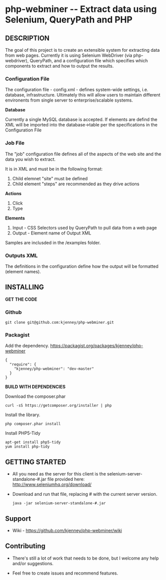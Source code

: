 php-webminer -- Extract data using Selenium, QueryPath and PHP
==============================================================

##  DESCRIPTION

The goal of this project is to create an extensible system for extracting data from web pages. Currently it is using Selenium WebDriver (via php-webdriver), QueryPath, and a configuration file which specifies which components to extract and how to output the results.

### Configuration File
The configuration file - config.xml -  defines system-wide settings, i.e. database, infrastructure. Ultimately this will allow users to maintain different environents from single server to enterprise/scalable systems. 

**Database**

Currently a single MySQL database is accepted. If <database> elements are defind the XML will be imported into the database->table per the specifications in the Configuration File

### Job File
The "job" configuration file defines all of the aspects of the web site and the data you wish to extract. 

It is in XML and must be in the following format:

1. Child elemnet "site" must be defined
2. Child element "steps" are recommended as they drive actions 


**Actions**

1. Click
2. Type

**Elements**

1. Input - CSS Selectors used by QueryPath to pull data from a web page
2. Output - Element name of Output XML


Samples are inclusded in the /examples folder.

### Outputs XML
The definitions in the configuration define how the output will be formatted (element names).


##  INSTALLING

**__GET THE CODE__**

### Github
    git clone git@github.com:kjenney/php-webminer.git

### Packagist
Add the dependency. https://packagist.org/packages/kjenney/php-webminer
    
    {
      "require": {
        "kjenney/php-webminer": "dev-master"
      }
    }

**__BUILD WITH DEPENDENCIES__**   

Download the composer.phar

    curl -sS https://getcomposer.org/installer | php

Install the library.

    php composer.phar install
        
Install PHP5-Tidy

    apt-get install php5-tidy
    yum install php-tidy
 

##  GETTING STARTED

*   All you need as the server for this client is the selenium-server-standalone-#.jar file provided here: http://www.seleniumhq.org/download/

*   Download and run that file, replacing # with the current server version.

        java -jar selenium-server-standalone-#.jar

##  Support
*   Wiki - https://github.com/kjenney/php-webminer/wiki

## Contributing

*   There's still a lot of work that needs to be done, but I welcome any help and/or suggestions.

*   Feel free to create issues and recommend features.
